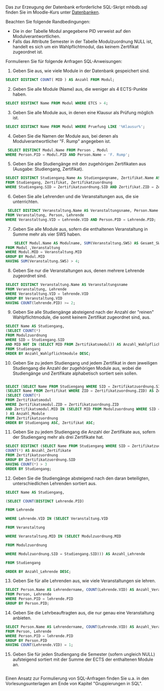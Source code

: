 Das zur Erzeugung der Datenbank erforderliche SQL-Skript mhbdb.sql finden Sie im Moodle-Kurs unter [Datenbanken](https://moodle.hs-emden-leer.de/moodle/mod/url/view.php?id=323657 "Datenbanken").   

Beachten Sie folgende Randbedingungen:

- Die in der Tabelle Modul angegebene PID verweist auf den Modulverantwortlichen.
- Falls das Attribute Semester in der Tabelle Modulzuordnung NULL ist, handelt es sich um ein Wahlpflichtmodul, das keinem Zertifikat zugeordnet ist.

Formulieren Sie für folgende Anfragen SQL-Anweisungen:

1. Geben Sie aus, wie viele Module in der Datenbank gespeichert sind.

```SQL
SELECT DISTINCT COUNT( MID ) AS Anzahl FROM Modul;
```

2. Geben Sie alle Module (Name) aus, die weniger als 4 ECTS-Punkte haben.

```SQL
SELECT DISTINCT Name FROM Modul WHERE ETCS > 4;
```
3. Geben Sie alle Module aus, in denen eine Klausur als Prüfung möglich ist.  

```SQL
SELECT DISTINCT Name FROM Modul WHERE Pruefung LIKE '%Klausur%';
```
    
4. Geben Sie die Namen der Module aus, bei denen als Modulverantwortlicher "F. Rump" angegeben ist.  

```SQL
 SELECT DISTINCT Modul.Name FROM Person , Modul
WHERE Person.PID = Modul.PID AND Person.Name = 'F. Rump';
```
    
5. Geben Sie alle Studiengänge mit den zugehörigen Zertifikaten aus (Ausgabe: Studiengang, Zertifikat).

```SQL 
SELECT DISTINCT Studiengang.Name As Studiengangname, Zertifikat.Name AS Zertifikatsname
FROM Studiengang, Zertifikat, Zertifikatzuordnung
WHERE Studiengang.SID = Zertifikatzuordnung.SID AND Zertifikat.ZID = Zertifikatzuordnung.ZID;
```

6. Geben Sie alle Lehrenden und die Veranstaltungen aus, die sie unterrichten.

```SQL
 SELECT DISTINCT Veranstaltung.Name AS Veranstaltungsname, Person.Name AS Lehrendername
FROM Veranstaltung, Person, Lehrende
WHERE Veranstaltung.VID = Lehrende.VID AND Person.PID = Lehrende.PID;
```

7. Geben Sie alle Module aus, sofern die enthaltenen Veranstaltung in Summe mehr als vier SWS haben.  

```SQL
    SELECT Modul.Name AS Modulname, SUM(Veranstaltung.SWS) AS Gesamt_SWS
FROM Modul ,Veranstaltung
WHERE Modul.MID = Veranstaltung.MID
GROUP BY Modul.MID
HAVING SUM(Veranstaltung.SWS) > 4;
```

8. Geben Sie nur die Veranstaltungen aus, denen mehrere Lehrende zugeordnet sind.  

```SQL
SELECT DISTINCT Veranstaltung.Name AS Veranstaltungsname
FROM Veranstaltung, Lehrende
WHERE Veranstaltung.VID = lehrende.VID
GROUP BY Veranstaltung.VID
HAVING COUNT(lehrende.PID) >= 2;
```
    
9. Geben Sie alle Studiengänge absteigend nach der Anzahl der "reinen" Wahlpflichtmodule, die somit keinem Zertifikat zugeordnet sind, aus.

```SQL
SELECT Name AS Studiengang,
(SELECT COUNT(*)
FROM Modulzuordnung
WHERE SID = Studiengang.SID
AND MID NOT IN (SELECT MID FROM Zertifikatsmodul)) AS Anzahl_Wahlpflichtmodule
FROM Studiengang
ORDER BY Anzahl_Wahlpflichtmodule DESC;
```

10. Geben Sie zu jedem Studiengang und jedem Zertifikat in dem jeweiligen Studiengang die Anzahl der zugehörigen Module aus, wobei die Studiengänge und Zertifikate alphabetisch sortiert sein sollen.

```SQL 

SELECT (SELECT Name FROM Studiengang WHERE SID = Zertifikatzuordnung.SID) AS Studiengang,
(SELECT Name FROM Zertifikat WHERE ZID = Zertifikatzuordnung.ZID) AS Zertifikat,
(SELECT COUNT(*)
FROM Zertifikatsmodul
WHERE Zertifikatsmodul.ZID = Zertifikatzuordnung.ZID
AND Zertifikatsmodul.MID IN (SELECT MID FROM Modulzuordnung WHERE SID = Zertifikatzuordnung.SID)
) AS Anzahl_Module
FROM Zertifikatzuordnung
ORDER BY Studiengang ASC, Zertifikat ASC;

```

11. Geben Sie zu jedem Studiengang die Anzahl der Zertifikate aus, sofern der Studiengang mehr als drei Zertifikate hat.

```SQL 
SELECT DISTINCT (SELECT Name FROM Studiengang WHERE SID = Zertifikatzuordnung.SID) AS Studiengang,
COUNT(*) AS Anzahl_Zertifikate
FROM Zertifikatzuordnung
GROUP BY Zertifikatzuordnung.SID
HAVING COUNT(*) > 3
ORDER BY Studiengang;
```

12. Geben Sie die Studiengänge absteigend nach den daran beteiligten, unterschiedlichen Lehrenden sortiert aus.

```SQL  
SELECT Name AS Studiengang,

(SELECT COUNT(DISTINCT Lehrende.PID)

FROM Lehrende

WHERE Lehrende.VID IN (SELECT Veranstaltung.VID

FROM Veranstaltung

WHERE Veranstaltung.MID IN (SELECT Modulzuordnung.MID

FROM Modulzuordnung

WHERE Modulzuordnung.SID = Studiengang.SID))) AS Anzahl_Lehrende

FROM Studiengang

ORDER BY Anzahl_Lehrende DESC;
```

13. Geben Sie für alle Lehrenden aus, wie viele Veranstaltungen sie lehren.

```SQL 
SELECT Person.Name AS Lehrendername, COUNT(Lehrende.VID) AS Anzahl_Veranstaltungen
FROM Person, Lehrende
WHERE Person.PID = lehrende.PID
GROUP BY Person.PID;
```

14. Geben Sie die Lehrbeauftragten aus, die nur genau eine Veranstaltung anbieten.  

```SQL 
SELECT Person.Name AS Lehrendername, COUNT(Lehrende.VID) AS Anzahl_Veranstaltungen
FROM Person, Lehrende
WHERE Person.PID = lehrende.PID
GROUP BY Person.PID
HAVING COUNT(Lehrende.VID) = 1;
```  



15. Geben Sie für jeden Studiengang die Semester (sofern ungleich NULL) aufsteigend sortiert mit der Summe der ECTS der enthaltenen Module an.

```SQL

``` 


Einen Ansatz zur Formulierung von SQL-Anfragen finden Sie u.a. in den Vorlesungsunterlagen am Ende von Kapitel "Gruppierungen in SQL".